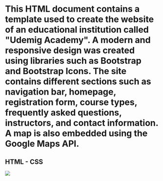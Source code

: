 <h1>
This HTML document contains a template used to create the website of an educational institution called "Udemig Academy". A modern and responsive design was created using libraries such as Bootstrap and Bootstrap Icons. The site contains different sections such as navigation bar, homepage, registration form, course types, frequently asked questions, instructors, and contact information. A map is also embedded using the Google Maps API. </h1>

<h2>HTML - CSS</h2>

![](udemıg.gif)
